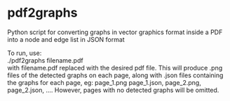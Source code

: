 # pdf2graphs
Python script for converting graphs in vector graphics format inside a PDF into a node and edge list in JSON format  

To run, use:  
./pdf2graphs filename.pdf  
with filename.pdf replaced with the desired pdf file.  This will produce .png files of the detected graphs on each page, along with .json files containing the graphs for each page, eg: page_1.png page_1.json, page_2.png, page_2.json, ....  However, pages with no detected graphs will be omitted.  

